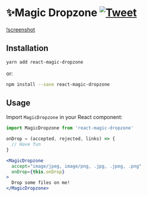 # ✨Magic Dropzone [![Tweet](https://img.shields.io/twitter/url/http/shields.io.svg?style=social)](https://twitter.com/intent/tweet?text=Drag-and-drop%20files%20or%20urls!%20Built%20for%20React:&url=https://github.com/ta-khac-cong/react-dropzone&hashtags=react,component,dropzone,developers)

[!screenshot](./demo.png)

## Installation

```bash
yarn add react-magic-dropzone
```
or:
```bash
npm install --save react-magic-dropzone
```

## Usage

Import `MagicDropzone` in your React component:

```javascript static
import MagicDropzone from 'react-magic-dropzone'
```

```jsx
onDrop = (accepted, rejected, links) => {
  // Have fun
}
```

```jsx
<MagicDropzone
  accept="image/jpeg, image/png, .jpg, .jpeg, .png"
  onDrop={this.onDrop}
>
  Drop some files on me!
</MagicDropzone>
```